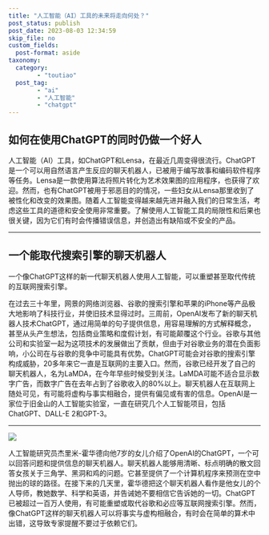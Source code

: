 ```yaml
---
title: "人工智能（AI）工具的未来将走向何处？"
post_status: publish
post_date: 2023-08-03 12:34:59
skip_file: no
custom_fields: 
  post-format: aside
taxonomy:
  category:
        - "toutiao"
  post_tag:
        - "ai"
        - "人工智能"
        - "chatgpt"
---
```


## 如何在使用ChatGPT的同时仍做一个好人

人工智能（AI）工具，如ChatGPT和Lensa，在最近几周变得很流行。ChatGPT是一个可以用自然语言产生反应的聊天机器人，已被用于编写故事和编码软件程序等任务。Lensa是一款使用算法将照片转化为艺术效果图的应用程序，也获得了欢迎。然而，也有ChatGPT被用于邪恶目的的情况，一些妇女从Lensa那里收到了被性化和改变的效果图。随着人工智能变得越来越先进并融入我们的日常生活，考虑这些工具的道德和安全使用非常重要。了解使用人工智能工具的局限性和后果也很关键，因为它们有时会传播错误信息，并创造出有缺陷或不安全的产品。

* * *

## 一个能取代搜索引擎的聊天机器人

一个像ChatGPT这样的新一代聊天机器人使用人工智能，可以重塑甚至取代传统的互联网搜索引擎。

在过去三十年里，网景的网络浏览器、谷歌的搜索引擎和苹果的iPhone等产品极大地影响了科技行业，并使旧技术显得过时。三周前，OpenAI发布了新的聊天机器人技术ChatGPT，通过用简单的句子提供信息，用容易理解的方式解释概念，甚至从头产生想法，包括商业策略和度假计划，有可能颠覆这个行业。谷歌与其他公司和实验室一起为这项技术的发展做出了贡献，但由于对谷歌业务的潜在负面影响，小公司在与谷歌的竞争中可能具有优势。ChatGPT可能会对谷歌的搜索引擎构成威胁，20多年来它一直是互联网的主要入口。然而，谷歌已经开发了自己的聊天机器人，名为LaMDA，在今年早些时候受到关注。LaMDA可能不适合显示数字广告，而数字广告在去年占到了谷歌收入的80%以上。聊天机器人在互联网上随处可见，有可能将虚构与事实相融合，提供有偏见或有害的信息。OpenAI是一家位于旧金山的人工智能实验室，一直在研究几个人工智能项目，包括ChatGPT、DALL-E 2和GPT-3。

* * *

![](https://cdn.fendou.la/funstoutiao/2022/12/google-killer-superJumbo.jpg)

人工智能研究员杰里米-霍华德向他7岁的女儿介绍了OpenAI的ChatGPT，一个可以回答问题和提供信息的聊天机器人。聊天机器人能够用清晰、标点明确的散文回答女孩关于三角学、黑洞和鸡的问题。它甚至提供了一个计算机程序来预测在空中抛出的球的路径。在接下来的几天里，霍华德把这个聊天机器人看作是他女儿的个人导师，教她数学、科学和英语，并告诫她不要相信它告诉她的一切。ChatGPT已被超过一百万人使用，有可能重塑或取代谷歌和必应等互联网搜索引擎。然而，像ChatGPT这样的聊天机器人可以将事实与虚构相融合，有时会在简单的算术中出错，这导致专家提醒不要过于依赖它们。
